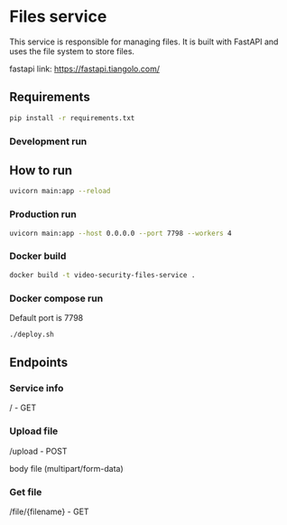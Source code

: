 # Files service

This service is responsible for managing files. It is built with FastAPI and uses the file system to store files.

fastapi link: https://fastapi.tiangolo.com/

## Requirements

```bash
pip install -r requirements.txt
```

### Development run

## How to run

```bash
uvicorn main:app --reload
```

### Production run

```bash
uvicorn main:app --host 0.0.0.0 --port 7798 --workers 4
```

### Docker build

```bash
docker build -t video-security-files-service .
```

### Docker compose run

Default port is 7798

```bash
./deploy.sh
```

## Endpoints

### Service info

/ - GET

### Upload file

/upload - POST

body file (multipart/form-data)

### Get file

/file/{filename} - GET